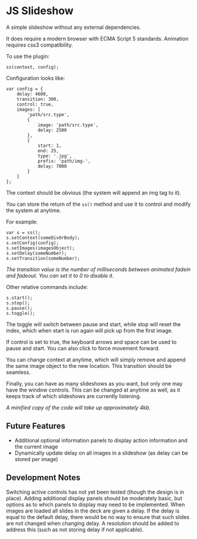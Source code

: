 
# JS Slideshow

A simple slideshow without any external dependencies.

It does require a modern browser with ECMA Script 5 standards.  Animation requires css3 compatibility.

To use the plugin:

    ss(context, config);

Configuration looks like:

    var config = {
        delay: 4600,
        transition: 300,
        control: true,
        images: [
            'path/src.type',
            {
                image: 'path/src.type',
                delay: 2500
            },
            {
                start: 1,
                end: 25,
                type: '.jpg',
                prefix: 'path/img-',
                delay: 7000
            }
        ]
    };

The context should be obvious (the system will append an img tag to it).

You can store the return of the `ss()` method and use it to control and modify the system at anytime.

For example:

    var s = ss();
    s.setContext(someDivOrBody);
    s.setConfig(config);
    s.setImages(imagesObject);
    s.setDelay(someNumber);
    s.setTransition(someNumber);

_The transition value is the number of milliseconds between animated fadein and fadeout.  You can set it to 0 to disable it._

Other relative commands include:

    s.start();
    s.stop();
    s.pause();
    s.toggle();

The toggle will switch between pause and start, while stop will reset the index, which when start is run again will pick up from the first image.

If control is set to true, the keyboard arrows and space can be used to pause and start.  You can also click to force movement forward.

You can change context at anytime, which will simply remove and append the same image object to the new location.  This transition should be seamless.

Finally, you can have as many slideshows as you want, but only one may have the window controls.  This can be changed at anytime as well, as it keeps track of which slideshows are currently listening.


_A minified copy of the code will take up approximately 4kb._


## Future Features

- Additional optional information panels to display action information and the current image
- Dynamically update delay on all images in a slideshow (as delay can be stored per image)


## Development Notes

Switching active controls has not yet been tested (though the design is in place).
Adding additional display panels should be moderately basic, but options as to which panels to display may need to be implemented.
When images are loaded all slides in the deck are given a delay.  If the delay is equal to the default delay, there would be no way to ensure that such slides are not changed when changing delay.  A resolution should be added to address this (such as not storing delay if not applicable).


